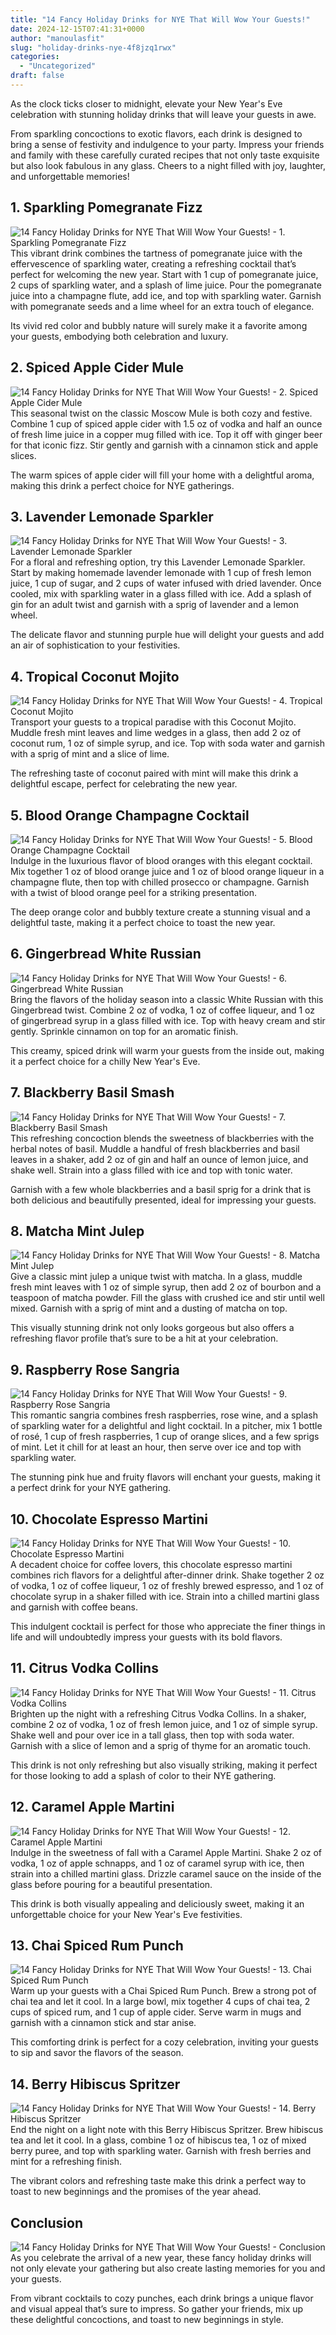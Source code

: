 ```yaml
---
title: "14 Fancy Holiday Drinks for NYE That Will Wow Your Guests!"
date: 2024-12-15T07:41:31+0000
author: "manoulasfit"
slug: "holiday-drinks-nye-4f8jzq1rwx"
categories:
  - "Uncategorized"
draft: false
---
```

As the clock ticks closer to midnight, elevate your New Year's Eve celebration with stunning holiday drinks that will leave your guests in awe.

From sparkling concoctions to exotic flavors, each drink is designed to bring a sense of festivity and indulgence to your party. Impress your friends and family with these carefully curated recipes that not only taste exquisite but also look fabulous in any glass. Cheers to a night filled with joy, laughter, and unforgettable memories!

## 1. Sparkling Pomegranate Fizz
![14 Fancy Holiday Drinks for NYE That Will Wow Your Guests! - 1. Sparkling Pomegranate Fizz](/14-fancy-holiday-drinks-for-nye-that-will-wow-your-guests-1.-sparkling-pomegranate-fizz.webp)This vibrant drink combines the tartness of pomegranate juice with the effervescence of sparkling water, creating a refreshing cocktail that’s perfect for welcoming the new year. Start with 1 cup of pomegranate juice, 2 cups of sparkling water, and a splash of lime juice. Pour the pomegranate juice into a champagne flute, add ice, and top with sparkling water. Garnish with pomegranate seeds and a lime wheel for an extra touch of elegance.

Its vivid red color and bubbly nature will surely make it a favorite among your guests, embodying both celebration and luxury.

## 2. Spiced Apple Cider Mule
![14 Fancy Holiday Drinks for NYE That Will Wow Your Guests! - 2. Spiced Apple Cider Mule](/14-fancy-holiday-drinks-for-nye-that-will-wow-your-guests-2.-spiced-apple-cider-mule.webp)This seasonal twist on the classic Moscow Mule is both cozy and festive. Combine 1 cup of spiced apple cider with 1.5 oz of vodka and half an ounce of fresh lime juice in a copper mug filled with ice. Top it off with ginger beer for that iconic fizz. Stir gently and garnish with a cinnamon stick and apple slices.

The warm spices of apple cider will fill your home with a delightful aroma, making this drink a perfect choice for NYE gatherings.

## 3. Lavender Lemonade Sparkler
![14 Fancy Holiday Drinks for NYE That Will Wow Your Guests! - 3. Lavender Lemonade Sparkler](/14-fancy-holiday-drinks-for-nye-that-will-wow-your-guests-3.-lavender-lemonade-sparkler.webp)For a floral and refreshing option, try this Lavender Lemonade Sparkler. Start by making homemade lavender lemonade with 1 cup of fresh lemon juice, 1 cup of sugar, and 2 cups of water infused with dried lavender. Once cooled, mix with sparkling water in a glass filled with ice. Add a splash of gin for an adult twist and garnish with a sprig of lavender and a lemon wheel.

The delicate flavor and stunning purple hue will delight your guests and add an air of sophistication to your festivities.

## 4. Tropical Coconut Mojito
![14 Fancy Holiday Drinks for NYE That Will Wow Your Guests! - 4. Tropical Coconut Mojito](/14-fancy-holiday-drinks-for-nye-that-will-wow-your-guests-4.-tropical-coconut-mojito.webp)Transport your guests to a tropical paradise with this Coconut Mojito. Muddle fresh mint leaves and lime wedges in a glass, then add 2 oz of coconut rum, 1 oz of simple syrup, and ice. Top with soda water and garnish with a sprig of mint and a slice of lime.

The refreshing taste of coconut paired with mint will make this drink a delightful escape, perfect for celebrating the new year.

## 5. Blood Orange Champagne Cocktail
![14 Fancy Holiday Drinks for NYE That Will Wow Your Guests! - 5. Blood Orange Champagne Cocktail](/14-fancy-holiday-drinks-for-nye-that-will-wow-your-guests-5.-blood-orange-champagne-cocktail.webp)Indulge in the luxurious flavor of blood oranges with this elegant cocktail. Mix together 1 oz of blood orange juice and 1 oz of blood orange liqueur in a champagne flute, then top with chilled prosecco or champagne. Garnish with a twist of blood orange peel for a striking presentation.

The deep orange color and bubbly texture create a stunning visual and a delightful taste, making it a perfect choice to toast the new year.

## 6. Gingerbread White Russian
![14 Fancy Holiday Drinks for NYE That Will Wow Your Guests! - 6. Gingerbread White Russian](/14-fancy-holiday-drinks-for-nye-that-will-wow-your-guests-6.-gingerbread-white-russian.webp)Bring the flavors of the holiday season into a classic White Russian with this Gingerbread twist. Combine 2 oz of vodka, 1 oz of coffee liqueur, and 1 oz of gingerbread syrup in a glass filled with ice. Top with heavy cream and stir gently. Sprinkle cinnamon on top for an aromatic finish.

This creamy, spiced drink will warm your guests from the inside out, making it a perfect choice for a chilly New Year's Eve.

## 7. Blackberry Basil Smash
![14 Fancy Holiday Drinks for NYE That Will Wow Your Guests! - 7. Blackberry Basil Smash](/14-fancy-holiday-drinks-for-nye-that-will-wow-your-guests-7.-blackberry-basil-smash.webp)This refreshing concoction blends the sweetness of blackberries with the herbal notes of basil. Muddle a handful of fresh blackberries and basil leaves in a shaker, add 2 oz of gin and half an ounce of lemon juice, and shake well. Strain into a glass filled with ice and top with tonic water.

Garnish with a few whole blackberries and a basil sprig for a drink that is both delicious and beautifully presented, ideal for impressing your guests.

## 8. Matcha Mint Julep
![14 Fancy Holiday Drinks for NYE That Will Wow Your Guests! - 8. Matcha Mint Julep](/14-fancy-holiday-drinks-for-nye-that-will-wow-your-guests-8.-matcha-mint-julep.webp)Give a classic mint julep a unique twist with matcha. In a glass, muddle fresh mint leaves with 1 oz of simple syrup, then add 2 oz of bourbon and a teaspoon of matcha powder. Fill the glass with crushed ice and stir until well mixed. Garnish with a sprig of mint and a dusting of matcha on top.

This visually stunning drink not only looks gorgeous but also offers a refreshing flavor profile that’s sure to be a hit at your celebration.

## 9. Raspberry Rose Sangria
![14 Fancy Holiday Drinks for NYE That Will Wow Your Guests! - 9. Raspberry Rose Sangria](/14-fancy-holiday-drinks-for-nye-that-will-wow-your-guests-9.-raspberry-rose-sangria.webp)This romantic sangria combines fresh raspberries, rose wine, and a splash of sparkling water for a delightful and light cocktail. In a pitcher, mix 1 bottle of rosé, 1 cup of fresh raspberries, 1 cup of orange slices, and a few sprigs of mint. Let it chill for at least an hour, then serve over ice and top with sparkling water.

The stunning pink hue and fruity flavors will enchant your guests, making it a perfect drink for your NYE gathering.

## 10. Chocolate Espresso Martini
![14 Fancy Holiday Drinks for NYE That Will Wow Your Guests! - 10. Chocolate Espresso Martini](/14-fancy-holiday-drinks-for-nye-that-will-wow-your-guests-10.-chocolate-espresso-martini.webp)A decadent choice for coffee lovers, this chocolate espresso martini combines rich flavors for a delightful after-dinner drink. Shake together 2 oz of vodka, 1 oz of coffee liqueur, 1 oz of freshly brewed espresso, and 1 oz of chocolate syrup in a shaker filled with ice. Strain into a chilled martini glass and garnish with coffee beans.

This indulgent cocktail is perfect for those who appreciate the finer things in life and will undoubtedly impress your guests with its bold flavors.

## 11. Citrus Vodka Collins
![14 Fancy Holiday Drinks for NYE That Will Wow Your Guests! - 11. Citrus Vodka Collins](/14-fancy-holiday-drinks-for-nye-that-will-wow-your-guests-11.-citrus-vodka-collins.webp)Brighten up the night with a refreshing Citrus Vodka Collins. In a shaker, combine 2 oz of vodka, 1 oz of fresh lemon juice, and 1 oz of simple syrup. Shake well and pour over ice in a tall glass, then top with soda water. Garnish with a slice of lemon and a sprig of thyme for an aromatic touch.

This drink is not only refreshing but also visually striking, making it perfect for those looking to add a splash of color to their NYE gathering.

## 12. Caramel Apple Martini
![14 Fancy Holiday Drinks for NYE That Will Wow Your Guests! - 12. Caramel Apple Martini](/14-fancy-holiday-drinks-for-nye-that-will-wow-your-guests-12.-caramel-apple-martini.webp)Indulge in the sweetness of fall with a Caramel Apple Martini. Shake 2 oz of vodka, 1 oz of apple schnapps, and 1 oz of caramel syrup with ice, then strain into a chilled martini glass. Drizzle caramel sauce on the inside of the glass before pouring for a beautiful presentation.

This drink is both visually appealing and deliciously sweet, making it an unforgettable choice for your New Year's Eve festivities.

## 13. Chai Spiced Rum Punch
![14 Fancy Holiday Drinks for NYE That Will Wow Your Guests! - 13. Chai Spiced Rum Punch](/14-fancy-holiday-drinks-for-nye-that-will-wow-your-guests-13.-chai-spiced-rum-punch.webp)Warm up your guests with a Chai Spiced Rum Punch. Brew a strong pot of chai tea and let it cool. In a large bowl, mix together 4 cups of chai tea, 2 cups of spiced rum, and 1 cup of apple cider. Serve warm in mugs and garnish with a cinnamon stick and star anise.

This comforting drink is perfect for a cozy celebration, inviting your guests to sip and savor the flavors of the season.

## 14. Berry Hibiscus Spritzer
![14 Fancy Holiday Drinks for NYE That Will Wow Your Guests! - 14. Berry Hibiscus Spritzer](/14-fancy-holiday-drinks-for-nye-that-will-wow-your-guests-14.-berry-hibiscus-spritzer.webp)End the night on a light note with this Berry Hibiscus Spritzer. Brew hibiscus tea and let it cool. In a glass, combine 1 oz of hibiscus tea, 1 oz of mixed berry puree, and top with sparkling water. Garnish with fresh berries and mint for a refreshing finish.

The vibrant colors and refreshing taste make this drink a perfect way to toast to new beginnings and the promises of the year ahead.

## Conclusion
![14 Fancy Holiday Drinks for NYE That Will Wow Your Guests! - Conclusion](/14-fancy-holiday-drinks-for-nye-that-will-wow-your-guests-conclusion.webp)As you celebrate the arrival of a new year, these fancy holiday drinks will not only elevate your gathering but also create lasting memories for you and your guests.

From vibrant cocktails to cozy punches, each drink brings a unique flavor and visual appeal that’s sure to impress. So gather your friends, mix up these delightful concoctions, and toast to new beginnings in style.